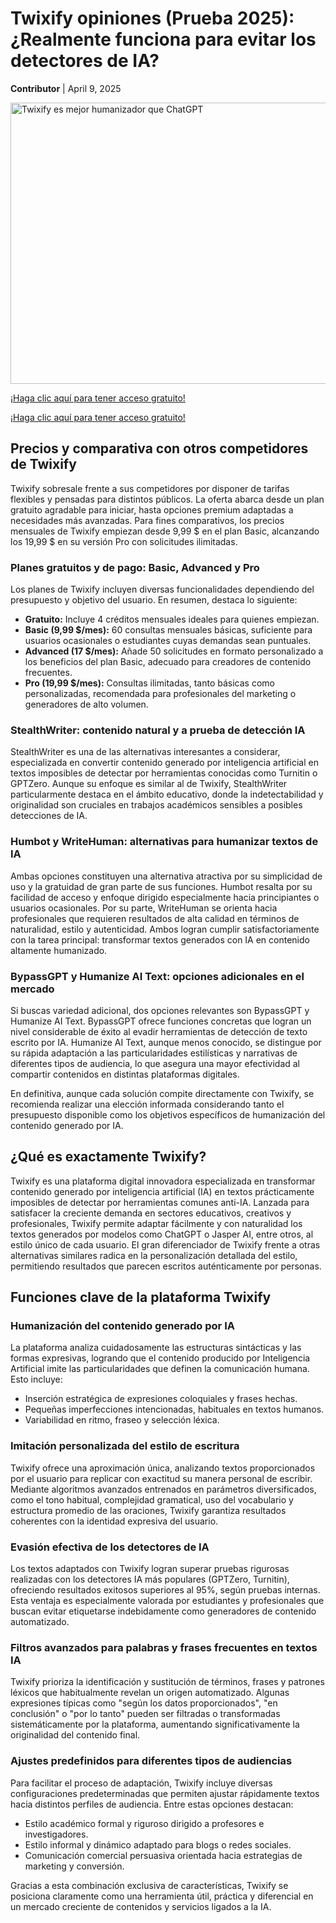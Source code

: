 <h1>Twixify opiniones (Prueba 2025): ¿Realmente funciona para evitar los detectores de IA?</h1>
<p><strong>Contributor</strong> | <time datetime="2025-04-09">April 9, 2025</time></p>

<img src="[https://i.ytimg.com/vi/PcdEjpW5qig/maxresdefault.jpg](https://i.ytimg.com/vi/MBl9I_kX9sY/hq720.jpg?sqp=-oaymwEhCK4FEIIDSFryq4qpAxMIARUAAAAAGAElAADIQj0AgKJD&rs=AOn4CLC3_dYmPSmH0ldHAHwy_WLelL5O_A)"
  alt="Twixify es mejor humanizador que ChatGPT"
  width="800"
  height="450"
/>

<a target="_blank" href="https://main.twixify.com/register?via=new">¡Haga clic aquí para tener acceso gratuito!</a>

<a target="_blank" href="https://main.twixify.com/register?via=new">¡Haga clic aquí para tener acceso gratuito!</a>


<h2>Precios y comparativa con otros competidores de Twixify</h2>

<p>Twixify sobresale frente a sus competidores por disponer de tarifas flexibles y pensadas para distintos públicos. La oferta abarca desde un plan gratuito agradable para iniciar, hasta opciones premium adaptadas a necesidades más avanzadas. Para fines comparativos, los precios mensuales de Twixify empiezan desde 9,99 $ en el plan Basic, alcanzando los 19,99 $ en su versión Pro con solicitudes ilimitadas.</p>

<h3>Planes gratuitos y de pago: Basic, Advanced y Pro</h3>

<p>Los planes de Twixify incluyen diversas funcionalidades dependiendo del presupuesto y objetivo del usuario. En resumen, destaca lo siguiente:</p>

<ul>
  <li><strong>Gratuito:</strong> Incluye 4 créditos mensuales ideales para quienes empiezan.</li>
  <li><strong>Basic (9,99 $/mes):</strong> 60 consultas mensuales básicas, suficiente para usuarios ocasionales o estudiantes cuyas demandas sean puntuales.</li>
  <li><strong>Advanced (17 $/mes):</strong> Añade 50 solicitudes en formato personalizado a los beneficios del plan Basic, adecuado para creadores de contenido frecuentes.</li>
  <li><strong>Pro (19,99 $/mes):</strong> Consultas ilimitadas, tanto básicas como personalizadas, recomendada para profesionales del marketing o generadores de alto volumen.</li>
</ul>

<h3>StealthWriter: contenido natural y a prueba de detección IA</h3>

<p>StealthWriter es una de las alternativas interesantes a considerar, especializada en convertir contenido generado por inteligencia artificial en textos imposibles de detectar por herramientas conocidas como Turnitin o GPTZero. Aunque su enfoque es similar al de Twixify, StealthWriter particularmente destaca en el ámbito educativo, donde la indetectabilidad y originalidad son cruciales en trabajos académicos sensibles a posibles detecciones de IA.</p>

<h3>Humbot y WriteHuman: alternativas para humanizar textos de IA</h3>

<p>Ambas opciones constituyen una alternativa atractiva por su simplicidad de uso y la gratuidad de gran parte de sus funciones. Humbot resalta por su facilidad de acceso y enfoque dirigido especialmente hacia principiantes o usuarios ocasionales. Por su parte, WriteHuman se orienta hacia profesionales que requieren resultados de alta calidad en términos de naturalidad, estilo y autenticidad. Ambos logran cumplir satisfactoriamente con la tarea principal: transformar textos generados con IA en contenido altamente humanizado.</p>

<h3>BypassGPT y Humanize AI Text: opciones adicionales en el mercado</h3>

<p>Si buscas variedad adicional, dos opciones relevantes son BypassGPT y Humanize AI Text. BypassGPT ofrece funciones concretas que logran un nivel considerable de éxito al evadir herramientas de detección de texto escrito por IA. Humanize AI Text, aunque menos conocido, se distingue por su rápida adaptación a las particularidades estilísticas y narrativas de diferentes tipos de audiencia, lo que asegura una mayor efectividad al compartir contenidos en distintas plataformas digitales.</p>

<p>En definitiva, aunque cada solución compite directamente con Twixify, se recomienda realizar una elección informada considerando tanto el presupuesto disponible como los objetivos específicos de humanización del contenido generado por IA.</p>
<h2>¿Qué es exactamente Twixify?</h2>
<p>Twixify es una plataforma digital innovadora especializada en transformar contenido generado por inteligencia artificial (IA) en textos prácticamente imposibles de detectar por herramientas comunes anti-IA. Lanzada para satisfacer la creciente demanda en sectores educativos, creativos y profesionales, Twixify permite adaptar fácilmente y con naturalidad los textos generados por modelos como ChatGPT o Jasper AI, entre otros, al estilo único de cada usuario. El gran diferenciador de Twixify frente a otras alternativas similares radica en la personalización detallada del estilo, permitiendo resultados que parecen escritos auténticamente por personas.</p>

<h2>Funciones clave de la plataforma Twixify</h2>

<h3>Humanización del contenido generado por IA</h3>
<p>La plataforma analiza cuidadosamente las estructuras sintácticas y las formas expresivas, logrando que el contenido producido por Inteligencia Artificial imite las particularidades que definen la comunicación humana. Esto incluye:</p>
<ul>
    <li>Inserción estratégica de expresiones coloquiales y frases hechas.</li>
    <li>Pequeñas imperfecciones intencionadas, habituales en textos humanos.</li>
    <li>Variabilidad en ritmo, fraseo y selección léxica.</li>
</ul>

<h3>Imitación personalizada del estilo de escritura</h3>
<p>Twixify ofrece una aproximación única, analizando textos proporcionados por el usuario para replicar con exactitud su manera personal de escribir. Mediante algoritmos avanzados entrenados en parámetros diversificados, como el tono habitual, complejidad gramatical, uso del vocabulario y estructura promedio de las oraciones, Twixify garantiza resultados coherentes con la identidad expresiva del usuario.</p>

<h3>Evasión efectiva de los detectores de IA</h3>
<p>Los textos adaptados con Twixify logran superar pruebas rigurosas realizadas con los detectores IA más populares (GPTZero, Turnitin), ofreciendo resultados exitosos superiores al 95%, según pruebas internas. Esta ventaja es especialmente valorada por estudiantes y profesionales que buscan evitar etiquetarse indebidamente como generadores de contenido automatizado.</p>

<h3>Filtros avanzados para palabras y frases frecuentes en textos IA</h3>
<p>Twixify prioriza la identificación y sustitución de términos, frases y patrones léxicos que habitualmente revelan un origen automatizado. Algunas expresiones típicas como "según los datos proporcionados", "en conclusión" o "por lo tanto" pueden ser filtradas o transformadas sistemáticamente por la plataforma, aumentando significativamente la originalidad del contenido final.</p>

<h3>Ajustes predefinidos para diferentes tipos de audiencias</h3>
<p>Para facilitar el proceso de adaptación, Twixify incluye diversas configuraciones predeterminadas que permiten ajustar rápidamente textos hacia distintos perfiles de audiencia. Entre estas opciones destacan:</p>
<ul>
    <li>Estilo académico formal y riguroso dirigido a profesores e investigadores.</li>
    <li>Estilo informal y dinámico adaptado para blogs o redes sociales.</li>
    <li>Comunicación comercial persuasiva orientada hacia estrategias de marketing y conversión.</li>
</ul>

<p>Gracias a esta combinación exclusiva de características, Twixify se posiciona claramente como una herramienta útil, práctica y diferencial en un mercado creciente de contenidos y servicios ligados a la IA.</p>
